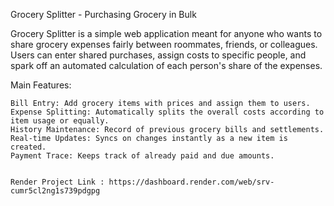 Grocery Splitter - Purchasing Grocery in Bulk

Grocery Splitter is a simple web application meant for anyone who wants to share grocery expenses fairly between roommates, friends, or colleagues. Users can enter shared purchases, assign costs to specific people, and spark off an automated calculation of each person's share of the expenses.

Main Features:

    Bill Entry: Add grocery items with prices and assign them to users.
    Expense Splitting: Automatically splits the overall costs according to item usage or equally.
    History Maintenance: Record of previous grocery bills and settlements.
    Real-time Updates: Syncs on changes instantly as a new item is created.
    Payment Trace: Keeps track of already paid and due amounts.


    Render Project Link : https://dashboard.render.com/web/srv-cumr5cl2ng1s739pdgpg